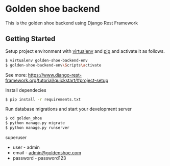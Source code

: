 # Golden shoe backend
This is the golden shoe backend using Django Rest Framework

## Getting Started

Setup project environment with [virtualenv](https://virtualenv.pypa.io) and [pip](https://pip.pypa.io) and activate it as follows.
```bash
$ virtualenv golden-shoe-backend-env
$ golden-shoe-backend-env\Scripts\activate 
```
See more: https://www.django-rest-framework.org/tutorial/quickstart/#project-setup

Install dependecies
```bash
$ pip install -r requirements.txt
```
Run database migrations and start your development server
```bash
$ cd golden_shoe
$ python manage.py migrate
$ python manage.py runserver
```

superuser 
- user - admin
- email - admin@goldenshoe.com
- password - password123
